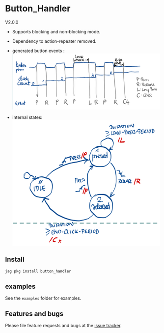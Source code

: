 # Button_Handler

V2.0.0
  - Supports blocking and non-blocking mode.
  - Dependency to action-repeater removed.

  - generated button events :
![alt text](time.png)
  - internal states:
![alt text](state.png)

## Install
```
jag pkg install button_handler
```

## examples 

See the `examples` folder for examples.

## Features and bugs

Please file feature requests and bugs at the [issue tracker][tracker].

[tracker]: https://github.com/kaxori/Button-Handler/issues